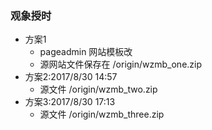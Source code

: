 ### 观象授时
- 方案1
  + pageadmin 网站模板改
  + 源网站文件保存在 /origin/wzmb_one.zip
- 方案2:2017/8/30 14:57
  + 源文件 /origin/wzmb_two.zip
- 方案3:2017/8/30 17:13
  + 源文件 /origin/wzmb_three.zip